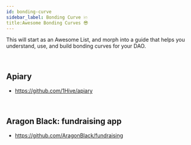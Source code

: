 ```yaml
---
id: bonding-curve
sidebar_label: Bonding Curve 🗠
title:Awesome Bonding Curves 😎
---
```


This will start as an Awesome List, and morph into a guide that helps you understand, use, and build bonding curves for your DAO.

<br>

## Apiary
- https://github.com/1Hive/apiary

<br>

## Aragon Black: fundraising app

- https://github.com/AragonBlack/fundraising

<br>
















